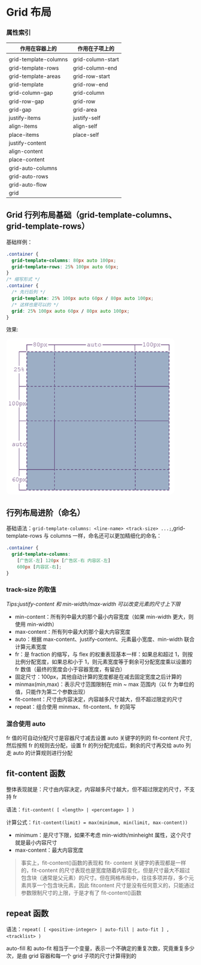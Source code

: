 # Grid 布局

### 属性索引

| 作用在容器上的        | 作用在子项上的    |
| --------------------- | ----------------- |
|                       |                   |
| grid-template-columns | grid-column-start |
| grid-template-rows    | grid-column-end   |
| grid-template-areas   | grid-row-start    |
| grid-template         | grid-row-end      |
| grid-column-gap       | grid-column       |
| grid-row-gap          | grid-row          |
| grid-gap              | grid-area         |
| justify-items         | justify-self      |
| align-items           | align-self        |
| place-items           | place-self        |
| justify-content       |                   |
| align-content         |                   |
| place-content         |                   |
| grid-auto-columns     |                   |
| grid-auto-rows        |                   |
| grid-auto-flow        |                   |
| grid                  |                   |

## Grid 行列布局基础（grid-template-columns、grid-template-rows）

基础样例：

```css
.container {
  grid-template-columns: 80px auto 100px;
  grid-template-rows: 25% 100px auto 60px;
}
/* 缩写形式 */
.container {
  /* 先行后列 */
  grid-template: 25% 100px auto 60px / 80px auto 100px;
  /* 这样也是可以的 */
  grid: 25% 100px auto 60px / 80px auto 100px;
}
```

效果:

<img src="../../../img/grid-1.png" style="width:450px;border-radius:10px">

## 行列布局进阶（命名）

基础语法：`grid-template-columns: <line-name> <track-size> ...;`,grid-template-rows 与 columns 一样，命名还可以更加精细化的命名：

```css
.container {
  grid-template-columns:
    [广告区-左] 120px [广告区-右 内容区-左]
    600px [内容区-右];
}
```

### track-size 的取值

_Tips:justify-content 和 min-width/max-width 可以改变元素的尺寸上下限_

- min-content：所有列中最大的那个最小内容宽度（如果 min-width 更大，则使用 min-width）
- max-content：所有列中最大的那个最大内容宽度
- auto：根据 max-content、justify-content、元素最小宽度、min-width 联合计算元素宽度
- fr：是 fraction 的缩写，与 flex 的权重表现基本一样：如果总和超过 1，则按比例分配宽度，如果总和小于 1，则元素宽度等于剩余可分配宽度乘以设置的 fr 数值（最终的宽度会小于容器宽度，有留白）
- 固定尺寸：100px，其他自动计算的宽度都是在减去固定宽度之后计算的
- minmax(min,max)：表示尺寸范围限制在 min ~ max 范围内（以 fr 为单位的值，只能作为第二个参数出现）
- fit-content：尺寸由内容决定，内容越多尺寸越大，但不超过限定的尺寸
- repeat：组合使用 minmax、fit-content、fr 的简写

### 混合使用 auto

fr 值的可自动分配尺寸是容器尺寸减去设置 auto 关键字的列的 fit-content 尺寸,然后按照 fr 的规则去分配，设置 fr 的列分配完成后，剩余的尺寸再交给 auto 列走 auto 的计算规则进行分配

## fit-content 函数

整体表现就是：尺寸由内容决定，内容越多尺寸越大，但不超过限定的尺寸，不支持 fr

语法：`fit-content( [ <length> | <percentage> ] )`

计算公式：`fit-content(limit) = max(minimum, min(limit, max-content))`

- minimum：是尺寸下限，如果不考虑 min-width/minheight 属性，这个尺寸就是最小内容尺寸
- max-content：最大内容宽度

> 事实上，fit-content()函数的表现和 fit- content 关键字的表现都是一样的，fit-content 的尺寸表现也是宽度随着内容变化，但是尺寸最大不超过包含块（通常是父元素）的尺寸。但在网格布局中，往往多项并存，多个元素共享一个包含块元素，因此 fitcontent 尺寸是没有任何意义的，只能通过参数限制尺寸的上限，于是才有了 fit-content()函数

## repeat 函数

语法：`repeat( [ <positive-integer> | auto-fill | auto-fit ] , <tracklist> )`

auto-fill 和 auto-fit 相当于一个变量，表示一个不确定的重复次数，究竟重复多少次，是由 grid 容器和每一个 grid 子项的尺寸计算得到的
